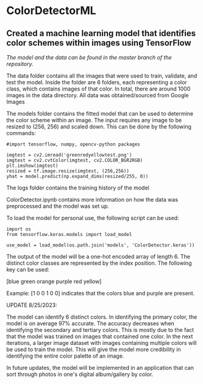 # ColorDetectorML
## Created a machine learning model that identifies color schemes within images using TensorFlow

*The model and the data can be found in the master branch of the repository.*

The data folder contains all the images that were used to train, validate, and test the model. Inside the folder are 6 folders, each representing a color class, which contains images of that color. In total, there are around 1000 images in the data directory. All data was obtained/sourced from Google Images

The models folder contains the fitted model that can be used to determine the color scheme within an image. The input requires any image to be resized to (256, 256) and scaled down. This can be done by the following commands:

```
#import tensorflow, numpy, opencv-python packages

imgtest = cv2.imread('greenredyellowtest.png')
imgtest = cv2.cvtColor(imgtest, cv2.COLOR_BGR2RGB)
plt.imshow(imgtest)
resized = tf.image.resize(imgtest, (256,256))
yhat = model.predict(np.expand_dims(resized/255, 0))
```
The logs folder contains the training history of the model

ColorDetector.ipynb contains more information on how the data was preprocessed and the model was set up.

To load the model for personal use, the following script can be used:

```
import os
from tensorflow.keras.models import load_model

use_model = load_model(os.path.join('models', 'ColorDetector.keras'))
```

The output of the model will be a one-hot encoded array of length 6. The distinct color classes are represented by the index position. The following key can be used: 

\[blue green orange purple red yellow] 

Example: \[1 0 0 1 0 0] indicates that the colors blue and purple are present.


UPDATE 8/25/2023:

The model can identify 6 distinct colors. In identifying the primary color, the model is on average 97% accurate. The accuracy decreases when identifying the secondary and tertiary colors. This is mostly due to the fact that the model was trained on images that contained one color. In the next iterations, a larger image dataset with images containing multiple colors will be used to train the model. This will give the model more credibility in identifying the entire color palette of an image.

In future updates, the model will be implemented in an application that can sort through photos in one's digital album/gallery by color. 






